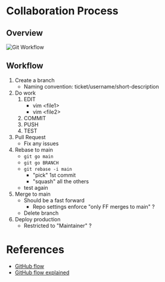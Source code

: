 
# Collaboration Process
## Overview
![Git Workflow](https://github.com/andylytical/stackedit/blob/access/ctt-222/Git%20Workflow.png)
## Workflow
1. Create a branch
    * Naming convention: ticket/username/short-description
1. Do work
	1. EDIT
	   * vim \<file1\>
	   * vim \<file2\>
	1. COMMIT
	1. PUSH
	1. TEST
3. Pull Request
    * Fix any issues
4. Rebase to main
    * `git go main`
    * `git go BRANCH`
    * `git rebase -i main`
      * "pick" 1st commit
      * "squash" all the others
    * test again
5. Merge to main
    * Should be a fast forward
      * Repo settings enforce "only FF merges to main" ?
    * Delete branch
6. Deploy production
    * Restricted to "Maintainer" ?

# References
* [GitHub flow](https://docs.github.com/en/get-started/using-github/github-flow)
* [GitHub flow explained](https://scottchacon.com/2011/08/31/github-flow/)

<!--stackedit_data:
eyJoaXN0b3J5IjpbMzQyNTE2MzcyLC05NzczMjIyMDMsLTE2Mz
UwNjgwMTcsMjkxNDI3MDcxLDU0MzExNjc1NSwtMzc5NTQzMTk0
LC0yMDg4NzQ2NjEyLC0zMzI0NTUzNjNdfQ==
-->